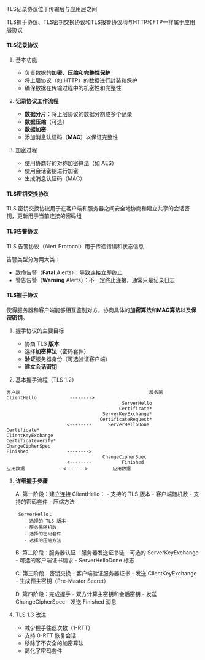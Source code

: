 
TLS记录协议位于传输层与应用层之间

TLS握手协议、TLS密钥交换协议和TLS报警协议均与HTTP和FTP一样属于应用层协议

#### TLS记录协议

1. 基本功能
	- 负责数据的**加密、压缩和完整性保护**
	- 将上层协议（如 HTTP）的数据进行封装和保护
	- 确保数据在传输过程中的机密性和完整性

2. **记录协议工作流程**
	- **数据分片**：将上层协议的数据分割成多个记录
	- **数据压缩**（可选）
	- **数据加密**
	- 添加消息认证码（**MAC**）以保证完整性

3. 加密过程
	- 使用协商好的对称加密算法（如 AES）
	- 使用会话密钥进行加密
	- 生成消息认证码（MAC）

#### TLS密钥交换协议

TLS 密钥交换协议用于在客户端和服务器之间安全地协商和建立共享的会话密钥，更新用于当前连接的密码组

#### TLS告警协议

TLS 告警协议（Alert Protocol）用于传递错误和状态信息

告警类型分为两大类：
- 致命告警（**Fatal** Alerts）：导致连接立即终止
- 警告告警（**Warning** Alerts）：不一定终止连接，通常只是记录日志

#### TLS握手协议

使得服务器和客户端能够相互鉴别对方，协商具体的**加密算法**和**MAC算法**以及**保密密钥**。

1. 握手协议的主要目标
	- 协商 TLS **版本**
	- 选择**加密算法**（密码套件）
	- **验证**服务器身份（可选验证客户端）
	- **建立会话密钥**

2. 基本握手流程（TLS 1.2）

```plaintext
客户端                                               服务器
ClientHello            -------->
                                          ServerHello
                                         Certificate*
                                   ServerKeyExchange*
                                  CertificateRequest*
                      <--------      ServerHelloDone
Certificate*
ClientKeyExchange
CertificateVerify*
ChangeCipherSpec
Finished              -------->
                                   ChangeCipherSpec
                      <--------           Finished
应用数据              <------->         应用数据
```

3. **详细握手步骤**

	A. 第一阶段：建立连接
		ClientHello：
		  - 支持的 TLS 版本
		  - 客户端随机数
		  - 支持的密码套件
		  - 压缩方法
		
		ServerHello：
		  - 选择的 TLS 版本
		  - 服务器随机数
		  - 选择的密码套件
		  - 选择的压缩方法
	
	B. 第二阶段：服务器认证
		- 服务器发送证书链
		- 可选的 ServerKeyExchange
		- 可选的客户端证书请求
		- ServerHelloDone 标志
	
	C. 第三阶段：密钥交换
		- 客户端验证服务器证书
		- 发送 ClientKeyExchange
		- 生成预主密钥（Pre-Master Secret）
	
	D. 第四阶段：完成握手
		- 双方计算主密钥和会话密钥
		- 发送 ChangeCipherSpec
		- 发送 Finished 消息

4. TLS 1.3 改进
	- 减少握手往返次数（1-RTT）
	- 支持 0-RTT 恢复会话
	- 移除了不安全的加密算法
	- 简化了密码套件

